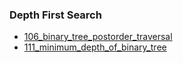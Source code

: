 ### Depth First Search
- [106_binary_tree_postorder_traversal](../src/106_binary_tree_postorder_traversal.cpp)
- [111_minimum_depth_of_binary_tree](../src/111_minimum_depth_of_binary_tree.cpp)